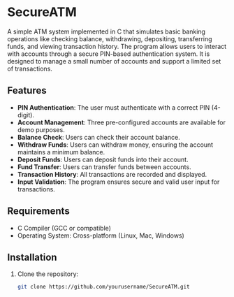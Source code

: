 # SecureATM

A simple ATM system implemented in C that simulates basic banking operations like checking balance, withdrawing, depositing, transferring funds, and viewing transaction history. The program allows users to interact with accounts through a secure PIN-based authentication system. It is designed to manage a small number of accounts and support a limited set of transactions.

## Features

- **PIN Authentication**: The user must authenticate with a correct PIN (4-digit).
- **Account Management**: Three pre-configured accounts are available for demo purposes.
- **Balance Check**: Users can check their account balance.
- **Withdraw Funds**: Users can withdraw money, ensuring the account maintains a minimum balance.
- **Deposit Funds**: Users can deposit funds into their account.
- **Fund Transfer**: Users can transfer funds between accounts.
- **Transaction History**: All transactions are recorded and displayed.
- **Input Validation**: The program ensures secure and valid user input for transactions.

## Requirements

- C Compiler (GCC or compatible)
- Operating System: Cross-platform (Linux, Mac, Windows)

## Installation

1. Clone the repository:
   ```bash
   git clone https://github.com/yourusername/SecureATM.git
